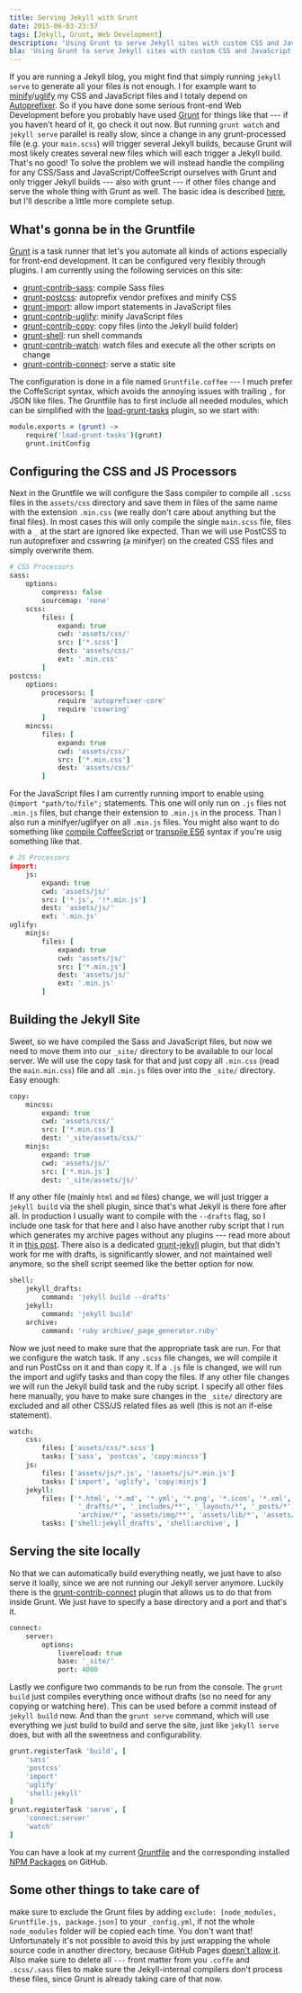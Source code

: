 ```yaml
---
title: Serving Jekyll with Grunt
date: 2015-06-03-23:57
tags: [Jekyll, Grunt, Web Development]
description: 'Using Grunt to serve Jekyll sites with custom CSS and JavaScript preprocessors'
bla: 'Using Grunt to serve Jekyll sites with custom CSS and JavaScript preprocessors'
---
```


If you are running a Jekyll blog, you might find that simply running `jekyll serve` to generate all your files is not enough. I for example want to [minify](https://github.com/gruntjs/grunt-contrib-cssmin)/[uglify](https://github.com/gruntjs/grunt-contrib-uglify) my CSS and JavaScript files and I totaly depend on [Autoprefixer](https://github.com/postcss/autoprefixer). So if you have done some serious front-end Web Development before you probably have used [Grunt](http://gruntjs.com/) for things like that --- if you haven't heard of it, go check it out now. But running `grunt watch` and `jekyll serve` parallel is really slow, since a change in any grunt-processed file (e.g. your `main.scss`) will trigger several Jekyll builds, because Grunt will most likely creates several new files which will each trigger a Jekyll build. That's no good! To solve the problem we will instead handle the compiling for any CSS/Sass and JavaScript/CoffeeScript ourselves with Grunt and only trigger Jekyll builds --- also with grunt --- if other files change and serve the whole thing with Grunt as well. The basic idea is described [here](http://thanpol.as/jekyll/jekyll-and-livereload-flow/), but I'll describe a little more complete setup.

## What's gonna be in the Gruntfile

[Grunt](http://gruntjs.com/) is a task runner that let's you automate all kinds of actions especially for front-end development. It can be configured very flexibly through plugins. I am currently using the following services on this site:

- [grunt-contrib-sass](https://github.com/gruntjs/grunt-contrib-sass): compile Sass files
- [grunt-postcss](https://github.com/nDmitry/grunt-postcss): autoprefix vendor prefixes and minify CSS
- [grunt-import](https://github.com/marcinrosinski/grunt-import): allow import statements in JavaScript files
- [grunt-contrib-uglify](https://github.com/gruntjs/grunt-contrib-uglify): minify JavaScript files
- [grunt-contrib-copy](https://github.com/gruntjs/grunt-contrib-copy): copy files (into the Jekyll build folder)
- [grunt-shell](https://github.com/sindresorhus/grunt-shell): run shell commands
- [grunt-contrib-watch](https://github.com/gruntjs/grunt-contrib-watch): watch files and execute all the other scripts on change
- [grunt-contrib-connect](https://github.com/gruntjs/grunt-contrib-connect): serve a static site

The configuration is done in a file named `Gruntfile.coffee` --- I much prefer the CoffeScript syntax, which avoids the annoying issues with trailing `,` for JSON like files. The Gruntfile has to first include all needed modules, which can be simplified with the [load-grunt-tasks](https://github.com/sindresorhus/load-grunt-tasks) plugin, so we start with:

```coffee
module.exports = (grunt) ->
	require('load-grunt-tasks')(grunt)
	grunt.initConfig
```

## Configuring the CSS and JS Processors

Next in the Gruntfile we will configure the Sass compiler to compile all `.scss` files in the `assets/css` directory and save them in files of the same name with the extension `.min.css` (we really don't care about anything but the final files). In most cases this will only compile the single `main.scss` file, files with a `_` at the start are ignored like expected. Than we will use PostCSS to run autoprefixer and csswring (a minifyer) on the created CSS files and simply overwrite them.

```coffee
# CSS Processors
sass:
    options:
        compress: false
        sourcemap: 'none'
    scss:
        files: [
            expand: true
            cwd: 'assets/css/'
            src: ['*.scss']
            dest: 'assets/css/'
            ext: '.min.css'
        ]
postcss:
    options:
        processors: [
            require 'autoprefixer-core'
            require 'csswring'
        ]
    mincss:
        files: [
            expand: true
            cwd: 'assets/css/'
            src: ['*.min.css']
            dest: 'assets/css/'
        ]
```

For the JavaScript files I am currently running import to enable using `@import "path/to/file";` statements. This one will only run on `.js` files not `.min.js` files, but change their extension to `.min.js` in the process. Than I also run a minifyer/uglifyer on all `.min.js` files. You might also want to do something like [compile CoffeeScript](https://github.com/gruntjs/grunt-contrib-coffee) or [transpile ES6](https://github.com/aaronfrost/grunt-traceur) syntax if you're usig something like that.

```coffee
# JS Processors
import:
    js:
        expand: true
        cwd: 'assets/js/'
        src: ['*.js', '!*.min.js']
        dest: 'assets/js/'
        ext: '.min.js'
uglify:
    minjs:
        files: [
            expand: true
            cwd: 'assets/js/'
            src: ['*.min.js']
            dest: 'assets/js/'
            ext: '.min.js'
        ]
```

## Building the Jekyll Site

Sweet, so we have compiled the Sass and JavaScript files, but now we need to move them into our `_site/` directory to be available to our local server. We will use the copy task for that and just copy all `.min.css` (read the `main.min.css`) file and all `.min.js` files over into the `_site/` directory. Easy enough:


```coffee
copy:
    mincss:
        expand: true
        cwd: 'assets/css/'
        src: ['*.min.css']
        dest: '_site/assets/css/'
    minjs:
        expand: true
        cwd: 'assets/js/'
        src: ['*.min.js']
        dest: '_site/assets/js/'
```

If any other file (mainly `html` and `md` files) change, we will just trigger a `jekyll build` via the shell plugin, since that's what Jekyll is there fore after all. In production I usually want to compile with the `--drafts` flag, so I include one task for that here and I also have another ruby script that I run which generates my archive pages without any plugins --- read more about it in [this post](http://MrLoh.se/2015/06/automatic-archives-for-jekyll-on-github-pages/). There also is a dedicated [grunt-jekyll](https://github.com/dannygarcia/grunt-jekyll) plugin, but that didn't work for me with drafts, is significantly slower, and not maintained well anymore, so the shell script seemed like the better option for now.

```coffee
shell:
    jekyll_drafts:
        command: 'jekyll build --drafts'
    jekyll:
        command: 'jekyll build'
    archive:
        command: 'ruby archive/_page_generator.ruby'
```

Now we just need to make sure that the appropriate task are run. For that we configure the watch task. If any `.scss` file changes, we will compile it and run PostCss on it and than copy it. If a `.js` file is changed, we will run the import and uglify tasks and than copy the files. If any other file changes we will run the Jekyll build task and the ruby script. I specify all other files here manually, you have to make sure changes in the `_site/` directory are excluded and all other CSS/JS related files as well (this is not an if-else statement).

```coffee
watch:
    css:
        files: ['assets/css/*.scss']
        tasks: ['sass', 'postcss', 'copy:mincss']
    js:
        files: ['assets/js/*.js', '!assets/js/*.min.js']
        tasks: ['import', 'uglify', 'copy:minjs']
    jekyll:
        files: ['*.html', '*.md', '*.yml', '*.png', '*.icon', '*.xml',
                 '_drafts/*', '_includes/**', '_layouts/*', '_posts/*',
                 'archive/*', 'assets/img/**', 'assets/lib/*', 'assets/svg/*']
        tasks: ['shell:jekyll_drafts', 'shell:archive', ]
```

## Serving the site locally

No that we can automatically build everything neatly, we just have to also serve it loally, since we are not running our Jekyll server anymore. Luckily there is the [grunt-contrib-connect](https://github.com/gruntjs/grunt-contrib-connect) plugin that allows us to do that from inside Grunt. We just have to specify a base directory and a port and that's it.

```coffee
connect:
    server:
        options:
            livereload: true
            base: '_site/'
            port: 4000
```

Lastly we configure two commands to be run from the console. The `grunt build` just compiles everything once without drafts (so no need for any copying or watching here). This can be used before a commit instead of `jekyll build` now. And than the `grunt serve` command, which will use everything we just build to build and serve the site, just like `jekyll serve` does, but with all the sweetness and configurability.

```coffee
grunt.registerTask 'build', [
    'sass'
    'postcss'
    'import'
    'uglify'
    'shell:jekyll'
]
grunt.registerTask 'serve', [
    'connect:server'
    'watch'
]
```

You can have a look at my current [Gruntfile](https://github.com/MrLoh/MrLoh.github.io/blob/master/Gruntfile.js) and the corresponding installed [NPM Packages](https://github.com/MrLoh/MrLoh.github.io/blob/master/package.json) on GitHub.

## Some other things to take care of

make sure to exclude the Grunt files by adding `exclude: [node_modules, Gruntfile.js, package.json]` to your `_config.yml`, if not the whole `node_modules` folder will be copied each time. You don't want that! Unfortunately it's not possible to avoid this by just wrapping the whole source code in another directory, because GitHub Pages [doesn't allow it](https://help.github.com/articles/using-jekyll-with-pages/#configuring-jekyll). Also make sure to delete all `---` front matter from you `.coffe` and `.scss/.sass` files to make sure the Jekyll-internal compilers don't process these files, since Grunt is already taking care of that now.
